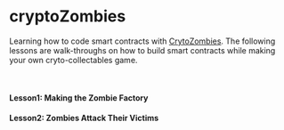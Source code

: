 # cryptoZombies
<p>Learning how to code smart contracts with <a href="https://cryptozombies.io/">CrytoZombies</a>. The following lessons are walk-throughs on how to build smart contracts while making your own cryto-collectables game.</p>
<br>
<h4>Lesson1: Making the Zombie Factory</h4>
<h4>Lesson2: Zombies Attack Their Victims</h4>
